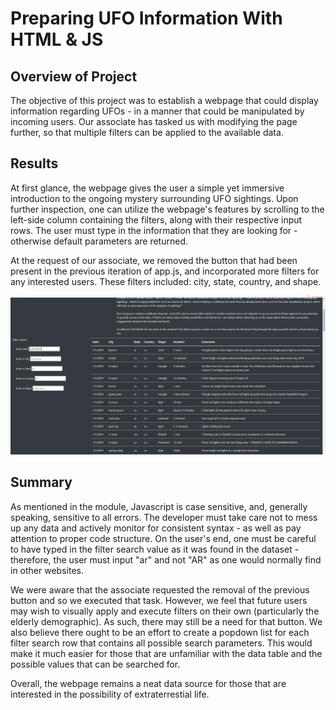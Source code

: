 # Preparing UFO Information With HTML & JS

## Overview of Project
The objective of this project was to establish a webpage that could display information regarding UFOs - in a manner that could be manipulated by incoming users. Our associate has tasked us with modifying the page further, so that multiple filters can be applied to the available data. 

## Results
At first glance, the webpage gives the user a simple yet immersive introduction to the ongoing mystery surrounding UFO sightings. Upon further inspection, one can utilize the webpage's features by scrolling to the left-side column containing the filters, along with their respective input rows. The user must type in the information that they are looking for - otherwise default parameters are returned.

At the request of our associate, we removed the button that had been present in the previous iteration of app.js, and incorporated more filters for any interested users. These filters included: city, state, country, and shape. 

![UFOfin](https://github.com/JV348/UFOs/blob/5052e8222d128cc829bd120f51cede41c0855b8c/static/images/UFOfin.png)
 
## Summary
As mentioned in the module, Javascript is case sensitive, and, generally speaking, sensitive to all errors. The developer must take care not to mess up any data and actively monitor for consistent syntax - as well as pay attention to proper code structure. On the user's end, one must be careful to have typed in the filter search value as it was found in the dataset - therefore, the user must input "ar" and not "AR" as one would normally find in other websites. 

We were aware that the associate requested the removal of the previous button and so we executed that task. However, we feel that future users may wish to visually apply and execute filters on their own (particularly the elderly demographic). As such, there may still be a need for that button. We also believe there ought to be an effort to create a popdown list for each filter search row that contains all possible search parameters. This would make it much easier for those that are unfamiliar with the data table and the possible values that can be searched for. 

Overall, the webpage remains a neat data source for those that are interested in the possibility of extraterrestial life. 
